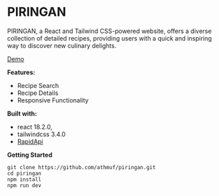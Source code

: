 # PIRINGAN

PIRINGAN, a React and Tailwind CSS-powered website, offers a diverse collection of detailed recipes, providing users with a quick and inspiring way to discover new culinary delights.

[Demo](https://piringan.vercel.app/)


**Features:**

- Recipe Search
- Recipe Details
- Responsive Functionality


**Built with:**

- react 18.2.0,
- tailwindcss 3.4.0
- [RapidApi](https://rapidapi.com/zilinskivan/api/food-recipes-with-images/)


**Getting Started**

```
git clone https://github.com/athmuf/piringan.git
cd piringan
npm install
npm run dev
```
